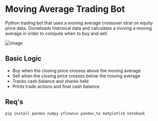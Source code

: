 # Moving Average Trading Bot

Python trading bot that uses a moving average crossover strat on equity price data.
Donwloads histroical data and calculates a moving a moving average in order to compute when to buy and sell.

![image](https://github.com/user-attachments/assets/8a4d3491-dbd8-49c0-97f9-96fb8c9ef04c)


## Basic Logic

- Buy when the closing price crosses above the moving average
- Sell when the closing price crosses below the moving average
- Tracks cash balance and shares held
- Prints trade actions and final cash balance

## Req's

`pip install pandas numpy yfinance pandas_ta matplotlib notebook`
